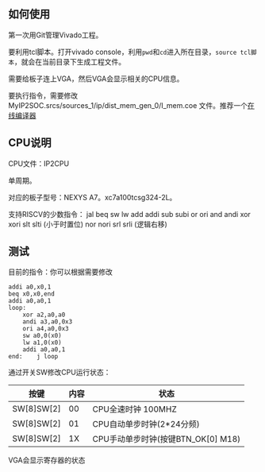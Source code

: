 ## 如何使用

第一次用Git管理Vivado工程。

要利用tcl脚本。打开vivado console，利用`pwd`和`cd`进入所在目录，`source tcl脚本`，就会在当前目录下生成工程文件。

需要给板子连上VGA，然后VGA会显示相关的CPU信息。

要执行指令，需要修改 MyIP2SOC.srcs/sources_1/ip/dist_mem_gen_0/I_mem.coe 文件。推荐一个[在线编译器](https://venus.cs61c.org/)
## CPU说明

CPU文件：IP2CPU

单周期。

对应的板子型号：NEXYS A7。xc7a100tcsg324-2L。

支持RISCV的少数指令：
jal beq sw lw 
add addi 
sub subi
or ori
and andi
xor xori
slt slti (小于时置位)
nor nori
srl srli (逻辑右移)

## 测试

目前的指令：你可以根据需要修改

```
addi a0,x0,1
beq x0,x0,end
addi a0,a0,1
loop:
	xor a2,a0,a0
	andi a3,a0,0x3
	ori a4,a0,0x3
	sw a0,0(x0)
	lw a1,0(x0)
	addi a0,a0,1
end: 	j loop
```

通过开关SW修改CPU运行状态：

| 按键       | 内容 | 状态                               |
| ---------- | ---- | ---------------------------------- |
| SW[8]SW[2] | 00   | CPU全速时钟 100MHZ                 |
| SW[8]SW[2] | 01   | CPU自动单步时钟(2*24分频)          |
| SW[8]SW[2] | 1X   | CPU手动单步时钟(按键BTN_OK[0] M18) |


VGA会显示寄存器的状态
